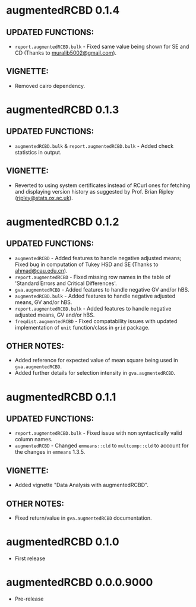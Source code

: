 # augmentedRCBD  0.1.4

## UPDATED FUNCTIONS:
* `report.augmentedRCBD.bulk` - Fixed same value being shown for SE and CD (Thanks to muralib5002@gmail.com).

## VIGNETTE:
* Removed cairo dependency.

# augmentedRCBD  0.1.3

## UPDATED FUNCTIONS:
* `augmentedRCBD.bulk` & `report.augmentedRCBD.bulk` - Added check statistics in output.

## VIGNETTE:
* Reverted to using system certificates instead of RCurl ones for fetching and displaying version history as suggested by Prof. Brian Ripley (ripley@stats.ox.ac.uk).

# augmentedRCBD  0.1.2

## UPDATED FUNCTIONS:
* `augmentedRCBD` - Added features to handle negative adjusted means; Fixed bug in computation of Tukey HSD and SE (Thanks to ahmad@cau.edu.cn).
* `report.augmentedRCBD` - Fixed missing row names in the table of 'Standard Errors and Critical Differences'.
* `gva.augmentedRCBD` - Added features to handle negative GV and/or hBS.
* `augmentedRCBD.bulk` - Added features to handle negative adjusted means, GV and/or hBS.
* `report.augmentedRCBD.bulk` - Added features to handle negative adjusted means, GV and/or hBS.
* `freqdist.augmentedRCBD` - Fixed compatability issues with updated implementation of `unit` function/class in `grid` package.

## OTHER NOTES:
* Added reference for expected value of mean square being used in `gva.augmentedRCBD`.
* Added further details for selection intensity in `gva.augmentedRCBD`.

# augmentedRCBD  0.1.1

## UPDATED FUNCTIONS:
* `report.augmentedRCBD.bulk` - Fixed issue with non syntactically valid column names.
* `augmentedRCBD` - Changed `emmeans::cld` to `multcomp::cld` to account for the changes in `emmeans` 1.3.5.

## VIGNETTE:
* Added vignette "Data Analysis with augmentedRCBD".

## OTHER NOTES:
* Fixed return/value in `gva.augmentedRCBD` documentation.

# augmentedRCBD  0.1.0

* First release

# augmentedRCBD  0.0.0.9000

* Pre-release
